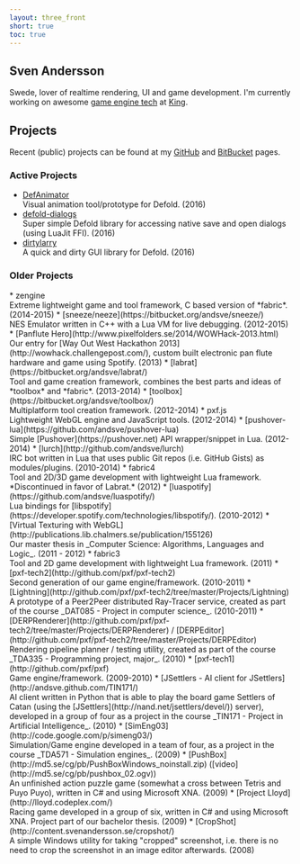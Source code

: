 ```yaml
---
layout: three_front
short: true
toc: true
---
```

## Sven Andersson
Swede, lover of realtime rendering, UI and game development. I'm currently working on awesome [game engine tech](http://www.defold.com/) at [King](https://king.com).

## Projects
Recent (public) projects can be found at my [GitHub](https://github.com/andsve) and [BitBucket](https://bitbucket.org/andsve) pages.

### Active Projects
* [DefAnimator](http://forum.defold.com/t/defanimator-visual-animator-for-defold/3772)<br>Visual animation tool/prototype for Defold. (2016)
* [defold-dialogs](https://github.com/andsve/defold-dialogs)<br>Super simple Defold library for accessing native save and open dialogs (using LuaJit FFI). (2016)
* [dirtylarry](https://github.com/andsve/dirtylarry)<br>A quick and dirty GUI library for Defold. (2016)

<h3 class="dimmed">Older Projects</h3>
* zengine<br>Extreme lightweight game and tool framework, C based version of *fabric*. (2014-2015)
* [sneeze/neeze](https://bitbucket.org/andsve/sneeze/)<br>NES Emulator written in C++ with a Lua VM for live debugging. (2012-2015)
* [Panflute Hero](http://www.pixelfolders.se/2014/WOWHack-2013.html)<br>Our entry for [Way Out West Hackathon 2013](http://wowhack.challengepost.com/), custom built electronic pan flute hardware and game using Spotify. (2013)
* [labrat](https://bitbucket.org/andsve/labrat/)<br>Tool and game creation framework, combines the best parts and ideas of *toolbox* and *fabric*. (2013-2014)
* [toolbox](https://bitbucket.org/andsve/toolbox/)<br>Multiplatform tool creation framework. (2012-2014)
* pxf.js<br>Lightweight WebGL engine and JavaScript tools. (2012-2014)
* [pushover-lua](https://github.com/andsve/pushover-lua)<br>Simple [Pushover](https://pushover.net) API wrapper/snippet in Lua. (2012-2014)
* [lurch](http://github.com/andsve/lurch)<br>IRC bot written in Lua that uses public Git repos (i.e. GitHub Gists) as modules/plugins. (2010-2014)
* fabric4<br>Tool and 2D/3D game development with lightweight Lua framework. *Discontinued in favor of Labrat.* (2012)
* [luaspotify](https://github.com/andsve/luaspotify/)<br>Lua bindings for [libspotify](https://developer.spotify.com/technologies/libspotify/). (2010-2012)
* [Virtual Texturing with WebGL](http://publications.lib.chalmers.se/publication/155126)<br>Our master thesis in _Computer Science: Algorithms, Languages and Logic_. (2011 - 2012)
* fabric3<br>Tool and 2D game development with lightweight Lua framework. (2011)
* [pxf-tech2](http://github.com/pxf/pxf-tech2)<br>Second generation of our game engine/framework. (2010-2011)
* [Lightning](http://github.com/pxf/pxf-tech2/tree/master/Projects/Lightning)<br>A prototype of a Peer2Peer distributed Ray-Tracer service, created as part of the course _DAT085 - Project in computer science_. (2010-2011)
* [DERPRenderer](http://github.com/pxf/pxf-tech2/tree/master/Projects/DERPRenderer) / [DERPEditor](http://github.com/pxf/pxf-tech2/tree/master/Projects/DERPEditor)<br>Rendering pipeline planner / testing utility, created as part of the course _TDA335 - Programming project, major_. (2010)
* [pxf-tech1](http://github.com/pxf/pxf)<br>Game engine/framework. (2009-2010)
* [JSettlers - AI client for JSettlers](http://andsve.github.com/TIN171/)<br>AI client written in Python that is able to play the board game Settlers of Catan (using the [JSettlers](http://nand.net/jsettlers/devel/)) server), developed in a group of four as a project in the course _TIN171 - Project in Artificial Intelligence_. (2010)
* [SimEng03](http://code.google.com/p/simeng03/)<br>Simulation/Game engine developed in a team of four, as a project in the course _TDA571 - Simulation engines_. (2009)
* [PushBox](http://md5.se/cg/pb/PushBoxWindows_noinstall.zip) ([video](http://md5.se/cg/pb/pushbox_02.ogv))<br>An unfinished action puzzle game (somewhat a cross between Tetris and Puyo Puyo), written in C# and using Microsoft XNA. (2009)
* [Project Lloyd](http://lloyd.codeplex.com/)<br>Racing game developed in a group of six, written in C# and using Microsoft XNA. Project part of our bachelor thesis. (2009)
* [CropShot](http://content.svenandersson.se/cropshot/)<br>A simple Windows utility for taking "cropped" screenshot, i.e. there is no need to crop the screenshot in an image editor afterwards. (2008)

